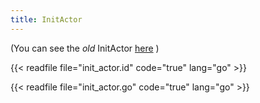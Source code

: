 ```yaml
---
title: InitActor
---
```


(You can see the _old_ InitActor [here](docs/systems/filecoin_vm/actors/init_actor_old) )

{{< readfile file="init_actor.id" code="true" lang="go" >}}

{{< readfile file="init_actor.go" code="true" lang="go" >}}
